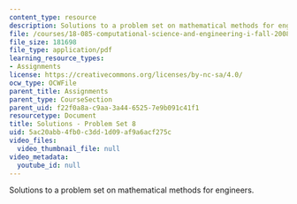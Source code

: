 ```yaml
---
content_type: resource
description: Solutions to a problem set on mathematical methods for engineers.
file: /courses/18-085-computational-science-and-engineering-i-fall-2008/5ac20abb4fb0c3dd1d09af9a6acf275c_pset8.pdf
file_size: 181698
file_type: application/pdf
learning_resource_types:
- Assignments
license: https://creativecommons.org/licenses/by-nc-sa/4.0/
ocw_type: OCWFile
parent_title: Assignments
parent_type: CourseSection
parent_uid: f22f0a8a-c9aa-3a44-6525-7e9b091c41f1
resourcetype: Document
title: Solutions - Problem Set 8
uid: 5ac20abb-4fb0-c3dd-1d09-af9a6acf275c
video_files:
  video_thumbnail_file: null
video_metadata:
  youtube_id: null
---
```

Solutions to a problem set on mathematical methods for engineers.